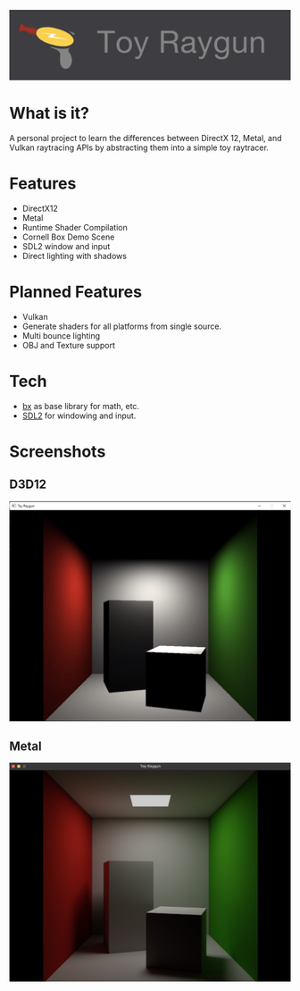 ![Toy Raygun Logo](img/logo.png?raw=true "Toy Raygun Logo")

# What is it?

A personal project to learn the differences between DirectX 12, Metal, and Vulkan raytracing APIs by abstracting them into a simple toy raytracer.

# Features

- DirectX12
- Metal
- Runtime Shader Compilation
- Cornell Box Demo Scene
- SDL2 window and input
- Direct lighting with shadows

# Planned Features

- Vulkan
- Generate shaders for all platforms from single source.
- Multi bounce lighting
- OBJ and Texture support

# Tech

- [bx](https://github.com/bkaradzic/bx) as base library for math, etc.
- [SDL2](https://www.libsdl.org/) for windowing and input.

# Screenshots

## D3D12
![Toy Raygun D3D12](img/screenshot_d3d12.png?raw=true "Toy Raygun D3D12")

## Metal
![Toy Raygun Metal](img/screenshot_metal.png?raw=true "Toy Raygun Metal")
